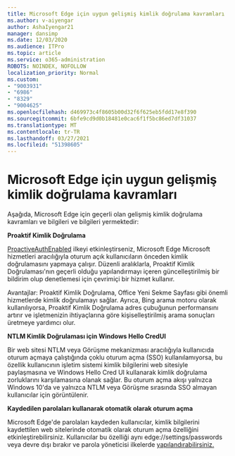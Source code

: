 ```yaml
---
title: Microsoft Edge için uygun gelişmiş kimlik doğrulama kavramları
ms.author: v-aiyengar
author: AshaIyengar21
manager: dansimp
ms.date: 12/03/2020
ms.audience: ITPro
ms.topic: article
ms.service: o365-administration
ROBOTS: NOINDEX, NOFOLLOW
localization_priority: Normal
ms.custom:
- "9003931"
- "6986"
- "8329"
- "9004625"
ms.openlocfilehash: d469973c4f8605b00d32f6f625eb5fdd17e8f390
ms.sourcegitcommit: 6bfe9cd9d0b18481e0cac6f1f5bc86ed7df31037
ms.translationtype: MT
ms.contentlocale: tr-TR
ms.lasthandoff: 03/27/2021
ms.locfileid: "51398605"
---
```

# <a name="advanced-authentication-concepts-applicable-to-microsoft-edge"></a>Microsoft Edge için uygun gelişmiş kimlik doğrulama kavramları

Aşağıda, Microsoft Edge için geçerli olan gelişmiş kimlik doğrulama kavramları ve bilgileri ve bilgileri yermektedir:

**Proaktif Kimlik Doğrulama**

[ProactiveAuthEnabled](https://go.microsoft.com/fwlink/?linkid=2134621) ilkeyi etkinleştirseniz, Microsoft Edge Microsoft hizmetleri aracılığıyla oturum açık kullanıcıların önceden kimlik doğrulamasını yapmaya çalışır. Düzenli aralıklarla, Proaktif Kimlik Doğrulaması'nın geçerli olduğu yapılandırmayı içeren güncelleştirilmiş bir bildirim olup denetlemesi için çevrimiçi bir hizmet kullanır.

Avantajlar: Proaktif Kimlik Doğrulama, Office Yeni Sekme Sayfası gibi önemli hizmetlerde kimlik doğrulamayı sağlar. Ayrıca, Bing arama motoru olarak kullanılıyorsa, Proaktif Kimlik Doğrulama adres çubuğunun performansını artırır ve işletmenizin ihtiyaçlarına göre kişiselleştirilmiş arama sonuçları üretmeye yardımcı olur.

**NTLM Kimlik Doğrulaması için Windows Hello CredUI**

Bir web sitesi NTLM veya Görüşme mekanizması aracılığıyla kullanıcıda oturum açmaya çalıştığında çoklu oturum açma (SSO) kullanılamıyorsa, bu özellik kullanıcının işletim sistemi kimlik bilgilerini web sitesiyle paylaşmasına ve Windows Hello Cred UI kullanarak kimlik doğrulama zorluklarını karşılamasına olanak sağlar. Bu oturum açma akışı yalnızca Windows 10'da ve yalnızca NTLM veya Görüşme sırasında SSO almayan kullanıcılar için görüntülenir.

**Kaydedilen parolaları kullanarak otomatik olarak oturum açma**

Microsoft Edge'de parolaları kaydeden kullanıcılar, kimlik bilgilerini kaydettilen web sitelerinde otomatik olarak oturum açma özelliğini etkinleştirebilirsiniz. Kullanıcılar bu özelliği aynı edge://settings/passwords veya devre dışı bırakır ve parola yöneticisi ilkelerde [yapılandırabilirsiniz.](https://go.microsoft.com/fwlink/?linkid=2134622)
